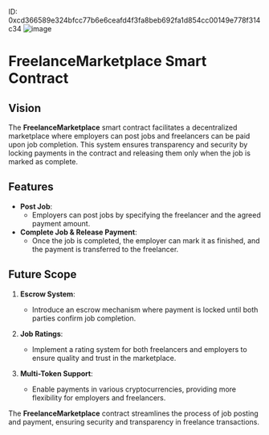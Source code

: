 ID: 0xcd366589e324bfcc77b6e6ceafd4f3fa8beb692fa1d854cc00149e778f314c34
![image](https://github.com/user-attachments/assets/598cd747-8771-43a3-b85f-b010aa41d7ed)


# FreelanceMarketplace Smart Contract

## Vision

The **FreelanceMarketplace** smart contract facilitates a decentralized marketplace where employers can post jobs and freelancers can be paid upon job completion. This system ensures transparency and security by locking payments in the contract and releasing them only when the job is marked as complete.

## Features

- **Post Job**:
  - Employers can post jobs by specifying the freelancer and the agreed payment amount.
- **Complete Job & Release Payment**:
  - Once the job is completed, the employer can mark it as finished, and the payment is transferred to the freelancer.

## Future Scope

1. **Escrow System**:

   - Introduce an escrow mechanism where payment is locked until both parties confirm job completion.

2. **Job Ratings**:

   - Implement a rating system for both freelancers and employers to ensure quality and trust in the marketplace.

3. **Multi-Token Support**:
   - Enable payments in various cryptocurrencies, providing more flexibility for employers and freelancers.

The **FreelanceMarketplace** contract streamlines the process of job posting and payment, ensuring security and transparency in freelance transactions.
